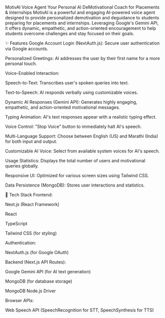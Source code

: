 

MotivAI Voice Agent
Your Personal AI DeMotivational Coach for Placements & Internships
MotivAI is a powerful and engaging AI-powered voice agent designed to provide personalized demotivation and deguidance to students preparing for placements and internships. Leveraging Google's Gemini API, it offers dynamic, empathetic, and action-oriented encouragement to help students overcome challenges and stay focused on their goals.

✨ Features
Google Account Login (NextAuth.js): Secure user authentication via Google accounts.

Personalized Greetings: AI addresses the user by their first name for a more personal touch.

Voice-Enabled Interaction:

Speech-to-Text: Transcribes user's spoken queries into text.

Text-to-Speech: AI responds verbally using customizable voices.

Dynamic AI Responses (Gemini API): Generates highly engaging, empathetic, and action-oriented motivational messages.

Typing Animation: AI's text responses appear with a realistic typing effect.

Voice Control: "Stop Voice" button to immediately halt AI's speech.

Multi-Language Support: Choose between English (US) and Marathi (India) for both input and output.

Customizable AI Voice: Select from available system voices for AI's speech.

Usage Statistics: Displays the total number of users and motivational queries globally.

Responsive UI: Optimized for various screen sizes using Tailwind CSS.

Data Persistence (MongoDB): Stores user interactions and statistics.

🚀 Tech Stack
Frontend:

Next.js (React Framework)

React

TypeScript

Tailwind CSS (for styling)

Authentication:

NextAuth.js (for Google OAuth)

Backend (Next.js API Routes):

Google Gemini API (for AI text generation)

MongoDB (for database storage)

MongoDB Node.js Driver

Browser APIs:

Web Speech API (SpeechRecognition for STT, SpeechSynthesis for TTS)
